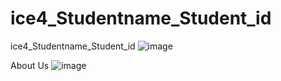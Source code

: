 # ice4_Studentname_Student_id
ice4_Studentname_Student_id
![image](https://github.com/user-attachments/assets/dd000d94-1f8b-4400-9c4b-2e744791ea15)


About Us
![image](https://github.com/user-attachments/assets/deb5ae96-1682-4450-b0c6-edf26193df59)
